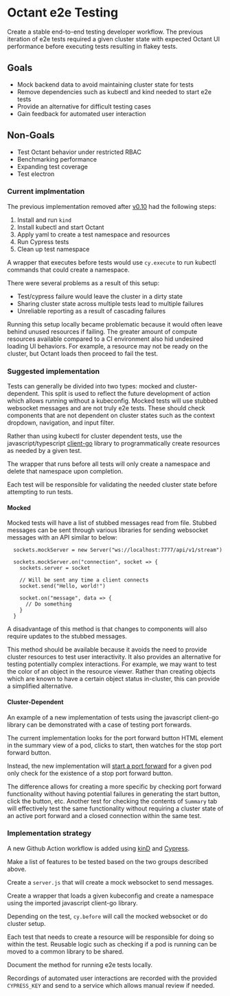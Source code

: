 # Octant e2e Testing

Create a stable end-to-end testing developer workflow. The previous iteration of e2e tests required a given cluster state with expected Octant UI performance before executing tests resulting in flakey tests.

## Goals

 - Mock backend data to avoid maintaining cluster state for tests
 - Remove dependencies such as kubectl and kind needed to start e2e tests
 - Provide an alternative for difficult testing cases
 - Gain feedback for automated user interaction

## Non-Goals

 - Test Octant behavior under restricted RBAC
 - Benchmarking performance
 - Expanding test coverage
 - Test electron

### Current implmentation

The previous implementation removed after [v0.10](https://github.com/vmware-tanzu/octant/tree/release-0.10) had the following steps:

1. Install and run `kind`
1. Install kubectl and start Octant
1. Apply yaml to create a test namespace and resources
1. Run Cypress tests
1. Clean up test namespace

A wrapper that executes before tests would use `cy.execute` to run kubectl commands that could create a namespace.

There were several problems as a result of this setup:
 - Test/cypress failure would leave the cluster in a dirty state
 - Sharing cluster state across multiple tests lead to multiple failures
 - Unreliable reporting as a result of cascading failures

Running this setup locally became problematic because it would often leave behind unused resources if failing. The greater amount of compute resources available compared to a CI environment also hid undesired loading UI behaviors. For example, a resource may not be ready on the cluster, but Octant loads then proceed to fail the test.

### Suggested implementation

Tests can generally be divided into two types: mocked and cluster-dependent. This split is used to reflect the future development of action which allows running without a kubeconfig. Mocked tests will use stubbed websocket messages and are not truly e2e tests. These should check components that are not dependent on cluster states such as the context dropdown, navigation, and input filter.

Rather than using kubectl for cluster dependent tests, use the javascript/typescript [client-go](https://github.com/kubernetes-client/javascript) library to programmatically create resources as needed by a given test.

The wrapper that runs before all tests will only create a namespace and delete that namespace upon completion.

Each test will be responsible for validating the needed cluster state before attempting to run tests.

#### Mocked

Mocked tests will have a list of stubbed messages read from file. Stubbed messages can be sent through various libraries for sending websocket messages with an API similar to below:

```
  sockets.mockServer = new Server("ws://localhost:7777/api/v1/stream")

  sockets.mockServer.on("connection", socket => {
    sockets.server = socket

    // Will be sent any time a client connects
    socket.send("Hello, world!")

    socket.on("message", data => {
      // Do something
    }
  }
```

A disadvantage of this method is that changes to components will also require updates to the stubbed messages.

This method should be available because it avoids the need to provide cluster resources to test user interactivity. It also provides an alternative for testing potentially complex interactions. For example, we may want to test the color of an object in the resource viewer. Rather than creating objects which are known to have a certain object status in-cluster, this can provide a simplified alternative.

#### Cluster-Dependent

An example of a new implementation of tests using the javascript client-go library can be demonstrated with a case of testing port forwards.

The current implementation looks for the port forward button HTML element in the summary view of a pod, clicks to start, then watches for the stop port forward button.

Instead, the new implementation will [start a port forward](https://github.com/kubernetes-client/javascript/blob/master/examples/typescript/port-forward/port-forward.ts) for a given pod only check for the existence of a stop port forward button.

The difference allows for creating a more specific by checking port forward functionality without having potential failures in generating the start button, click the button, etc. Another test for checking the contents of `Summary` tab will effectively test the same functionality without requiring a cluster state of an active port forward and a closed connection within the same test.

### Implementation strategy

A new Github Action workflow is added using [kinD](https://github.com/marketplace/actions/kind-kubernetes-in-docker-action) and [Cypress](https://github.com/cypress-io/github-action).

Make a list of features to be tested based on the two groups described above.

Create a `server.js` that will create a mock websocket to send messages.

Create a wrapper that loads a given kubeconfig and create a namespace using the imported javascript client-go library.

Depending on the test, `cy.before` will call the mocked websocket or do cluster setup.

Each test that needs to create a resource will be responsible for doing so within the test. Reusable logic such as checking if a pod is running can be moved to a common library to be shared.

Document the method for running e2e tests locally.

Recordings of automated user interactions are recorded with the provided `CYPRESS_KEY` and send to a service which allows manual review if needed.
